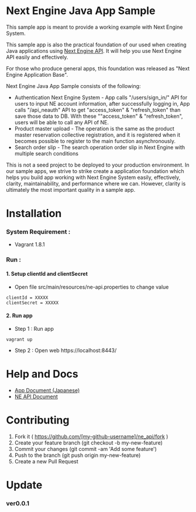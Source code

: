 # Next Engine Java App Sample

This sample app is meant to provide a working example with Next Engine System.

This sample app is also the practical foundation of our used when creating Java applications using [Next Engine API](http://api.next-e.jp/). It will help you use Next Engine API easily and effectively.

For those who produce general apps, this foundation was released as "Next Engine Application Base".

Next Engine Java App Sample consists of the following:

- Authentication Next Engine System - App calls "/users/sign_in/" API for users to input NE account information, after successfully logging in, App calls "/api_neauth" API to get "access_token" & "refresh_token" than save those data to DB. With these ""access_token" & "refresh_token", users will be able to call any API of NE.
- Product master upload - The operation is the same as the product master reservation collective registration, and it is registered when it becomes possible to register to the main function asynchronously. 
- Search order slip - The search operation order slip in Next Engine with multiple search conditions

This is not a seed project to be deployed to your production environment. In our sample apps, we strive to strike create a application foundation which helps you build app working with Next Engine System easily, effectively, clarity, maintainability, and performance where we can. However, clarity is ultimately the most important quality in a sample app.


# Installation


### System Requirement :
- Vagrant 1.8.1

### Run :

#### 1. Setup clientId and clientSecret

- Open file src/main/resources/ne-api.properties to change value

```
clientId = XXXXX
clientSecret = XXXXX
```

#### 2. Run app

- Step 1 : Run app
```
vagrant up
```
- Step 2 : Open web https://localhost:8443/


# Help and Docs

- [App Document (Japanese)](https://github.com/mulodo-vietnam/next-engine-api-for-java/blob/master/docs_JP/index.md)
- [NE API Document](http://api.next-e.jp/)


# Contributing
1. Fork it ( https://github.com/[my-github-username]/ne_api/fork )
2. Create your feature branch (git checkout -b my-new-feature)
3. Commit your changes (git commit -am 'Add some feature')
4. Push to the branch (git push origin my-new-feature)
5. Create a new Pull Request

# Update

### ver0.0.1



